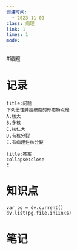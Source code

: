 ```yaml
---
创建时间:
  - 2023-11-09
class: 病理
link: 1
times: 1
mode:
---
```

#错题


记录
==
```ad-question
title:问题
下列恶性肿瘤细胞的形态特点是
A.核大
B.多核
C.核仁大
D.有核分裂
E.有病理性核分裂
```

```ad-note
title:答案
collapse:close
E
```

知识点
==
```dataviewjs
var pg = dv.current()
dv.list(pg.file.inlinks)
```

笔记
==
